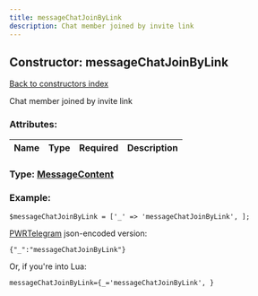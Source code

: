 ```yaml
---
title: messageChatJoinByLink
description: Chat member joined by invite link
---
```

## Constructor: messageChatJoinByLink  
[Back to constructors index](index.md)



Chat member joined by invite link

### Attributes:

| Name     |    Type       | Required | Description |
|----------|:-------------:|:--------:|------------:|



### Type: [MessageContent](../types/MessageContent.md)


### Example:

```
$messageChatJoinByLink = ['_' => 'messageChatJoinByLink', ];
```  

[PWRTelegram](https://pwrtelegram.xyz) json-encoded version:

```
{"_":"messageChatJoinByLink"}
```


Or, if you're into Lua:  


```
messageChatJoinByLink={_='messageChatJoinByLink', }

```


